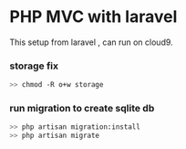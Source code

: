 PHP MVC with laravel
===

This setup from laravel , can run on cloud9.

### storage fix 
```bash
>> chmod -R o+w storage
```

### run migration to create sqlite db
```bash
>> php artisan migration:install
>> php artisan migrate
```